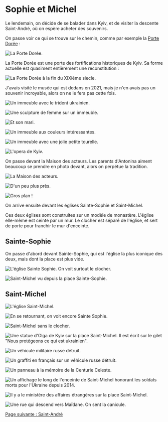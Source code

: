 # Sophie et Michel

Le lendemain, on décide de se balader dans Kyiv, et de visiter la descente
Saint-André, où on espère acheter des souvenirs.

On passe voir ce qui se trouve sur le chemin, comme par exemple la [Porte
Dorée](https://fr.wikipedia.org/wiki/Porte_dor%C3%A9e_(Kiev)) :

![La Porte Dorée.](images/kyiv/p4/sophie_et_michel/porte_doree.jpg)

La Porte Dorée est une porte des fortifications historiques de Kyiv. Sa forme
actuelle est quasiment entièrement une reconstitution :

![La Porte Dorée à la fin du XIXième siecle. ](images/kyiv/p4/sophie_et_michel/porte_doree_vieux.png)

J'avais visité le musée qui est dedans en 2021, mais je n'en avais pas un
souvenir incroyable, alors on ne le fera pas cette fois.

![Un immeuble avec le trident ukrainien.](images/kyiv/p4/sophie_et_michel/immeuble_trizoube.jpg)

![Une sculpture de femme sur un immeuble.](images/kyiv/p4/sophie_et_michel/statue_immeuble_sirene.jpg)

![Et son mari.](images/kyiv/p4/sophie_et_michel/statue_immeuble_barbe.jpg)

![Un immeuble aux couleurs intéressantes.](images/kyiv/p4/sophie_et_michel/immeuble_jaune_et_rouge.jpg)

![Un immeuble avec une jolie petite tourelle.](images/kyiv/p4/sophie_et_michel/immeuble_tourelle.jpg)

![L'opera de Kyiv.](images/kyiv/p4/sophie_et_michel/opera.jpg)


On passe devant la Maison des acteurs. Les parents d'Antonina aiment beaucoup se
prendre en photo devant, alors on perpétue la tradition.

![La Maison des acteurs.](images/kyiv/p4/sophie_et_michel/maison_des_acteurs.jpg)

![D'un peu plus près.](images/kyiv/p4/sophie_et_michel/maison_des_acteurs_2.jpg)

![Gros plan !](images/kyiv/p4/sophie_et_michel/maison_des_acteur_zoom.jpg)

On arrive ensuite devant les églises Sainte-Sophie et Saint-Michel.

Ces deux églises sont construites sur un modèle de monastère. L'église elle-même
est ceinte par un mur. Le clocher est séparé de l'église, et sert
de porte pour franchir le mur d'enceinte.

## Sainte-Sophie

On passe d'abord devant Sainte-Sophie, qui est l'église la plus iconique des
deux, mais dont la place est plus vide.

![L'église Sainte Sophie. On voit surtout le clocher.](images/kyiv/p4/sophie_et_michel/sainte_sophie.jpg)

![Saint-Michel vu depuis la place Sainte-Sophie.](images/kyiv/p4/sophie_et_michel/saint_michel_de_loin.jpg)

## Saint-Michel

![L'église Saint-Michel.](images/kyiv/p4/sophie_et_michel/saint_michel.jpg)

![En se retournant, on voit encore Sainte Sophie.](images/kyiv/p4/sophie_et_michel/sainte_sophie_de_loin.jpg)

![Saint-Michel sans le clocher.](images/kyiv/p4/sophie_et_michel/saint_michel_2.jpg)

![Une statue d'[Olga de Kyiv](https://en.wikipedia.org/wiki/Olga_of_Kiev) sur la place Saint-Michel. Il est écrit sur le gilet "Nous protégeons ce qui est ukrainien".](images/kyiv/p4/sophie_et_michel/statue_gilet.jpg)

![Un véhicule militaire russe détruit.](images/kyiv/p4/sophie_et_michel/bmp.jpg)

![Un graffiti en français sur un véhicule russe détruit.](images/kyiv/p4/sophie_et_michel/graffiti_francais.jpg)

![Un panneau à la mémoire de la [Centurie Celeste](https://fr.wikipedia.org/wiki/H%C3%A9ros_de_la_Centurie_c%C3%A9leste).](images/kyiv/p4/sophie_et_michel/centurie_celeste.jpg)

![Un affichage le long de l'enceinte de Saint-Michel honorant les soldats morts pour l'Ukraine depuis 2014.](images/kyiv/p4/sophie_et_michel/mort_pour_l_ukraine.jpg)

![Il y a le ministère des affaires étrangères sur la place Saint-Michel.](images/kyiv/p4/sophie_et_michel/ministere_des_affaires_etrangeres.jpg)

![Une rue qui descend vers Maïdane. On sent la canicule.](images/kyiv/p4/sophie_et_michel/rue.jpg)

[Page suivante : Saint-André](kyiv_4_saint_andre.md)
